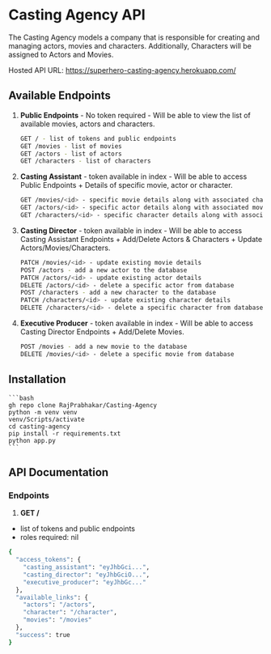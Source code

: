 # Casting Agency API

The Casting Agency models a company that is responsible for creating and managing actors, movies and characters.
Additionally, Characters will be assigned to Actors and Movies.

Hosted API URL: https://superhero-casting-agency.herokuapp.com/

## Available Endpoints

1. **Public Endpoints** - No token required - Will be able to view the list of available movies, actors and characters.
    ```bash
    GET / - list of tokens and public endpoints
    GET /movies - list of movies
    GET /actors - list of actors
    GET /characters - list of characters
    ```

2. **Casting Assistant** - token available in index - Will be able to access Public Endpoints + Details of specific movie, actor or character.
    ```bash
    GET /movies/<id> - specific movie details along with associated characters and actors
    GET /actors/<id> - specific actor details along with associated movies and characters
    GET /characters/<id> - specific character details along with associated movies and actors
    ```

3. **Casting Director** - token available in index - Will be able to access Casting Assistant Endpoints + Add/Delete Actors & Characters + Update Actors/Movies/Characters.
    ```bash
    PATCH /movies/<id> - update existing movie details
    POST /actors - add a new actor to the database
    PATCH /actors/<id> - update existing actor details
    DELETE /actors/<id> - delete a specific actor from database
    POST /characters - add a new character to the database
    PATCH /characters/<id> - update existing character details
    DELETE /characters/<id> - delete a specific character from database
    ```

4. **Executive Producer** - token available in index - Will be able to access Casting Director Endpoints + Add/Delete Movies.
    ```bash
    POST /movies - add a new movie to the database
    DELETE /movies/<id> - delete a specific movie from database
    ```

## Installation

    ```bash
    gh repo clone RajPrabhakar/Casting-Agency
    python -m venv venv
    venv/Scripts/activate
    cd casting-agency
    pip install -r requirements.txt
    python app.py
    ```

## API Documentation

### Endpoints

1. **GET /**
- list of tokens and public endpoints
- roles required: nil
```bash
{
  "access_tokens": {
    "casting_assistant": "eyJhbGci...",
    "casting_director": "eyJhbGciO...",
    "executive_producer": "eyJhbGc..."
  },
  "available_links": {
    "actors": "/actors",
    "character": "/character",
    "movies": "/movies"
  },
  "success": true
}
```